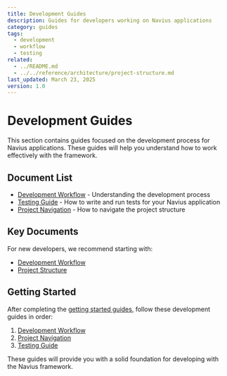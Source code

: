 ```yaml
---
title: Development Guides
description: Guides for developers working on Navius applications
category: guides
tags:
  - development
  - workflow
  - testing
related:
  - ../README.md
  - ../../reference/architecture/project-structure.md
last_updated: March 23, 2025
version: 1.0
---
```


# Development Guides

This section contains guides focused on the development process for Navius applications. These guides will help you understand how to work effectively with the framework.

## Document List

- [Development Workflow](development-workflow.md) - Understanding the development process
- [Testing Guide](testing.md) - How to write and run tests for your Navius application
- [Project Navigation](project-navigation.md) - How to navigate the project structure

## Key Documents

For new developers, we recommend starting with:

- [Development Workflow](development-workflow.md)
- [Project Structure](../../reference/architecture/project-structure.md)

## Getting Started

After completing the [getting started guides](../../getting-started/README.md), follow these development guides in order:

1. [Development Workflow](development-workflow.md)
2. [Project Navigation](project-navigation.md)
3. [Testing Guide](testing.md)

These guides will provide you with a solid foundation for developing with the Navius framework. 
